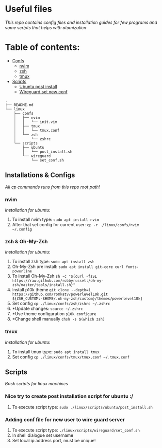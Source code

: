 # Useful files

_This repo contains config files and installation guides for few programs and some scripts that helps with atomization_

# Table of contents:

- [Confs](#installations--configs)
    - [nvim](#nvim)
    - [zsh](#zsh--oh-my-zsh)
    - [tmux](#tmux)
- [Scripts](#scripts)
    - [Ubuntu post install](#nice-try-to-create-post-installation-script-for-ubuntu-)
    - [Wireguard set new conf](#adding-conf-file-for-new-user-to-wire-guard-server)

```
.
├── README.md
└── linux
    ├── confs
    │   ├── nvim
    │   │   └── init.vim
    │   ├── tmux
    │   │   └── tmux.conf
    │   └── zsh
    │       └── zshrc
    └── scripts
        ├── ubuntu
        │   └── post_install.sh
        └── wireguard
            └── set_conf.sh
```

## Installations & Configs

_All cp commands runs from this repo root path!_

### nvim

_installation for ubuntu_:

1. To install nvim type:
   ```sudo apt install nvim```
2. After that set config for current user:
   ```cp -r ./linux/confs/nvim ~/.config```

### zsh & Oh-My-Zsh

_installation for ubuntu_:

1. To install zsh type:
   ```sudo apt install zsh```
2. Oh-My-Zsh pre install:
   ```sudo apt install git-core curl fonts-powerline```
3. To install Oh-My-Zsh
   ```sh -c "$(curl -fsSL https://raw.github.com/robbyrussell/oh-my-zsh/master/tools/install.sh}"```
4. Install p10k theme
   ```git clone --depth=1 https://github.com/romkatv/powerlevel10k.git ${ZSH_CUSTOM:-$HOME/.oh-my-zsh/custom}/themes/powerlevel10k}```
5. Set config
   ```cp ./linux/confs/zsh/zshrc ~/.zshrc```
6. *Update changes:
   ```source ~/.zshrc```
7. *Use theme configuration
   ```p10k configure```
8. *Change shell manually
   ```chsh -s $(which zsh)```

### tmux

_installation for ubuntu_:

1. To install tmux type:
   ```sudo apt install tmux```
2. Set config
   ```cp ./linux/confs/tmux/tmux.conf ~/.tmux.conf```

## Scripts

_Bash scripts for linux machines_

### Nice try to create post installation script for ubuntu :/

1. To execute script type:
   ```sudo ./linux/scripts/ubuntu/post_install.sh```

### Adding conf file for new user to wire guard server

1. To execute script type:
   ```./linux/scripts/wireguard/set_conf.sh```
2. In shell dialogue set username
3. Set local ip address port, must be unique!

